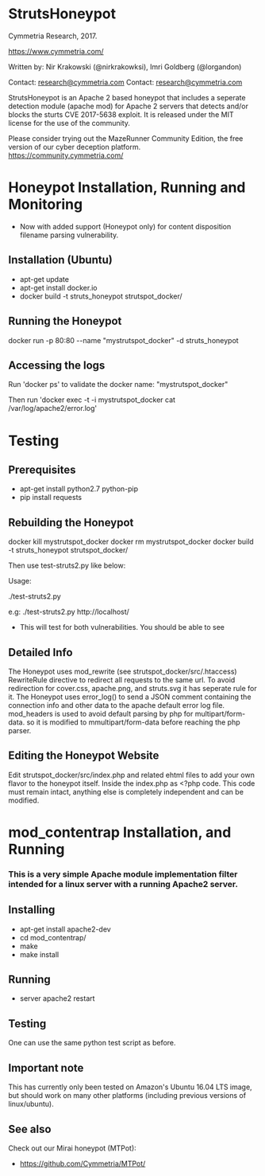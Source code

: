 # StrutsHoneypot
Cymmetria Research, 2017.

https://www.cymmetria.com/

Written by: Nir Krakowski (@nirkrakowksi), Imri Goldberg (@lorgandon)

Contact: research@cymmetria.com Contact: research@cymmetria.com

StrutsHoneypot is an Apache 2 based honeypot that includes a seperate detection module (apache mod) for Apache 2 servers that detects and/or blocks the sturts CVE 2017-5638 
exploit. It is released under the MIT license for the use of the community.  


Please consider trying out the MazeRunner Community Edition, the free version of our cyber deception platform.  
https://community.cymmetria.com/

# Honeypot Installation, Running and Monitoring
- Now with added support (Honeypot only) for content disposition filename parsing vulnerability.

Installation (Ubuntu)
----------------
- apt-get update
- apt-get install docker.io
- docker build -t struts_honeypot strutspot_docker/

Running the Honeypot
--------------------
docker run -p 80:80 --name "mystrutspot_docker" -d struts_honeypot


Accessing the logs
------------------
Run 'docker ps' to validate the docker name: "mystrutspot_docker"

Then run 'docker exec -t -i mystrutspot_docker cat /var/log/apache2/error.log'

# Testing
Prerequisites
-------------
- apt-get install python2.7 python-pip
- pip install requests

Rebuilding the Honeypot
-----------------------
docker kill mystrutspot_docker
docker rm mystrutspot_docker
docker build -t struts_honeypot strutspot_docker/

Then use test-struts2.py like below:

Usage: 

./test-struts2.py <url>

e.g: ./test-struts2.py http://localhost/

- This will test for both vulnerabilities. You should be able to see 

Detailed Info
------------
The Honeypot uses mod_rewrite (see strutspot_docker/src/.htaccess) RewriteRule directive to redirect all requests to the same url.
To avoid redirection for cover.css, apache.png, and struts.svg it has seperate rule for it.
The Honeypot uses error_log() to send a JSON comment containing the connection info and other data to the apache default error log file.
mod_headers is used to avoid default parsing by php for multipart/form-data. so it is modified to mmultipart/form-data before reaching the php parser.

Editing the Honeypot Website
----------------------------
Edit strutspot_docker/src/index.php and related ehtml files to add your own flavor to the honeypot itself.
Inside the index.php as <?php code. This code must remain intact, anything else is completely independent and can be modified.



# mod_contentrap Installation, and Running

### This is a very simple Apache module implementation filter intended for a linux server with a running Apache2 server.


Installing
---------
- apt-get install apache2-dev
- cd mod_contentrap/
- make
- make install

Running
-------
- server apache2 restart

Testing
-------
One can use the same python test script as before.

Important note
--------------
This has currently only been tested on Amazon's Ubuntu 16.04 LTS image, but should work on many other platforms (including previous versions of linux/ubuntu).


See also
--------
Check out our Mirai honeypot (MTPot):
- https://github.com/Cymmetria/MTPot/
